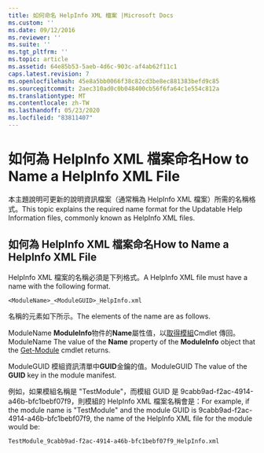 ```yaml
---
title: 如何命名 HelpInfo XML 檔案 |Microsoft Docs
ms.custom: ''
ms.date: 09/12/2016
ms.reviewer: ''
ms.suite: ''
ms.tgt_pltfrm: ''
ms.topic: article
ms.assetid: 64e85b53-5aeb-4d6c-903c-af4ab62f11c1
caps.latest.revision: 7
ms.openlocfilehash: 45e8a5bb0066f38c82cd3be8ec881383befd9c85
ms.sourcegitcommit: 2aec310ad0c0b048400cb56f6fa64c1e554c812a
ms.translationtype: MT
ms.contentlocale: zh-TW
ms.lasthandoff: 05/23/2020
ms.locfileid: "83811407"
---
```

# <a name="how-to-name-a-helpinfo-xml-file"></a><span data-ttu-id="de0c9-102">如何為 HelpInfo XML 檔案命名</span><span class="sxs-lookup"><span data-stu-id="de0c9-102">How to Name a HelpInfo XML File</span></span>

<span data-ttu-id="de0c9-103">本主題說明可更新的說明資訊檔案（通常稱為 HelpInfo XML 檔案）所需的名稱格式。</span><span class="sxs-lookup"><span data-stu-id="de0c9-103">This topic explains the required name format for the Updatable Help Information files, commonly known as HelpInfo XML files.</span></span>

## <a name="how-to-name-a-helpinfo-xml-file"></a><span data-ttu-id="de0c9-104">如何為 HelpInfo XML 檔案命名</span><span class="sxs-lookup"><span data-stu-id="de0c9-104">How to Name a HelpInfo XML File</span></span>

<span data-ttu-id="de0c9-105">HelpInfo XML 檔案的名稱必須是下列格式。</span><span class="sxs-lookup"><span data-stu-id="de0c9-105">A HelpInfo XML file must have a name with the following format.</span></span>

`<ModuleName>_<ModuleGUID>_HelpInfo.xml`

<span data-ttu-id="de0c9-106">名稱的元素如下所示。</span><span class="sxs-lookup"><span data-stu-id="de0c9-106">The elements of the name are as follows.</span></span>

<span data-ttu-id="de0c9-107">ModuleName **ModuleInfo**物件的**Name**屬性值，以[取得模組](/powershell/module/Microsoft.PowerShell.Core/Get-Module)Cmdlet 傳回。</span><span class="sxs-lookup"><span data-stu-id="de0c9-107">ModuleName The value of the **Name** property of the **ModuleInfo** object that the [Get-Module](/powershell/module/Microsoft.PowerShell.Core/Get-Module) cmdlet returns.</span></span>

<span data-ttu-id="de0c9-108">ModuleGUID 模組資訊清單中**GUID**金鑰的值。</span><span class="sxs-lookup"><span data-stu-id="de0c9-108">ModuleGUID The value of the **GUID** key in the module manifest.</span></span>

<span data-ttu-id="de0c9-109">例如，如果模組名稱是 "TestModule"，而模組 GUID 是 9cabb9ad-f2ac-4914-a46b-bfc1bebf07f9，則模組的 HelpInfo XML 檔案名稱會是：</span><span class="sxs-lookup"><span data-stu-id="de0c9-109">For example, if the module name is "TestModule" and the module GUID is 9cabb9ad-f2ac-4914-a46b-bfc1bebf07f9, the name of the HelpInfo XML file for the module would be:</span></span>

`TestModule_9cabb9ad-f2ac-4914-a46b-bfc1bebf07f9_HelpInfo.xml`
